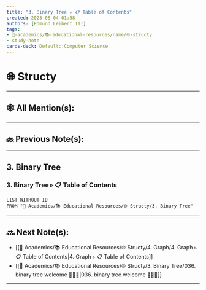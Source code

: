 ```yaml
---
title: "3. Binary Tree ▹ 📋 Table of Contents"
created: 2023-08-04 01:58 
authors: [Edmund Leibert III]
tags: 
- 🔴-academics/📚-educational-resources/name/🌐-structy
- study-note
cards-deck: Default::Computer Science
---
```


# 🌐 Structy

---

## 🕸️ All Mention(s): 

---

## 🔙 Previous Note(s):

---

## 3. Binary Tree

### 3. Binary Tree ▹ 📋 **Table of Contents**

```dataview
LIST WITHOUT ID
FROM "🔴 Academics/📚 Educational Resources/🌐 Structy/3. Binary Tree"
```


---

## 🔜 Next Note(s):
- [[🔴 Academics/📚 Educational Resources/🌐 Structy/4. Graph/4. Graph ▹ 📋 Table of Contents|4. Graph ▹ 📋 Table of Contents]]
- [[🔴 Academics/📚 Educational Resources/🌐 Structy/3. Binary Tree/036. binary tree welcome 👨🏻‍🏫|036. binary tree welcome 👨🏻‍🏫]]

---
